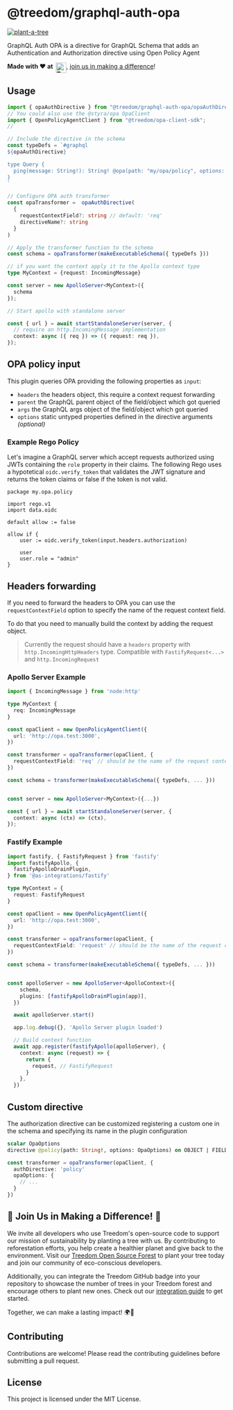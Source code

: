 # @treedom/graphql-auth-opa

<a href="https://www.treedom.net/it/organization/treedom/event/treedom-open-source?utm_source=github"><img src="https://badges.treedom.net/badge/f/treedom-open-source?utm_source=github" alt="plant-a-tree" border="0" /></a>

GraphQL Auth OPA is a directive for GraphQL Schema that adds an Authentication and Authorization directive using Open Policy Agent

__Made with ❤️ at&nbsp;&nbsp;[<img src="https://assets.treedom.net/image/upload/manual_uploads/treedom-logo-contrib_gjrzt6.png" height="24" alt="Treedom" border="0" align="top" />](#-join-us-in-making-a-difference-)__, [join us in making a difference](#-join-us-in-making-a-difference-)!

## Usage

```typescript
import { opaAuthDirective } from "@treedom/graphql-auth-opa/opaAuthDirective";
// You could also use the @styra/opa OpaClient
import { OpenPolicyAgentClient } from "@treedom/opa-client-sdk";
// 

// Include the directive in the schema
const typeDefs = `#graphql
${opaAuthDirective}

type Query {
  ping(message: String!): String! @opa(path: "my/opa/policy", options: { ... })
}
`

// Configure OPA auth transformer
const opaTransformer =  opaAuthDirective(
  {
    requestContextField?: string // default: 'req' 
    directiveName?: string
  }
)

// Apply the transformer function to the schema
const schema = opaTransformer(makeExecutableSchema({ typeDefs }))

// if you want the context apply it to the Apollo context type
type MyContext = {request: IncomingMessage}

const server = new ApolloServer<MyContext>({
  schema
});

// Start apollo with standalone server

const { url } = await startStandaloneServer(server, {
  // require an http.IncomingMessage implementation 
  context: async ({ req }) => ({ request: req }),
});
```

## OPA policy input

This plugin queries OPA providing the following properties as `input`:

- `headers` the headers object, this require a context request forwarding
- `parent` the GraphQL parent object of the field/object which got queried
- `args` the GraphQL args object of the field/object which got queried
- `options` static untyped properties defined in the directive arguments _(optional)_

### Example Rego Policy

Let's imagine a GraphQL server which accept requests authorized using JWTs containing the `role` property in their claims.
The following Rego uses a hypotetical `oidc.verify_token` that validates the JWT signature and returns the token claims
or false if the token is not valid.

```rego
package my.opa.policy

import rego.v1
import data.oidc

default allow := false

allow if {
    user := oidc.verify_token(input.headers.authorization)

    user
    user.role = "admin"
}
```

## Headers forwarding

If you need to forward the headers to OPA you can use the `requestContextField` option to specify the name of the request context field.

To do that you need to manually build the context by adding the request object. 

> Currently the request should have a `headers` property with `http.IncomingHttpHeaders` type. 
> Compatible with `FastifyRequest<...>` and `http.IncomingRequest`

### Apollo Server Example
```typescript
import { IncomingMessage } from 'node:http'

type MyContext { 
  req: IncomingMessage
}

const opaClient = new OpenPolicyAgentClient({
  url: 'http://opa.test:3000',
})

const transformer = opaTransformer(opaClient, {
  requestContextField: 'req' // should be the name of the request context field
})

const schema = transformer(makeExecutableSchema({ typeDefs, ... }))


const server = new ApolloServer<MyContext>({...})

const { url } = await startStandaloneServer(server, {
  context: async (ctx) => (ctx),
});

```

### Fastify Example

```typescript
import fastify, { FastifyRequest } from 'fastify'
import fastifyApollo, {
  fastifyApolloDrainPlugin,
} from '@as-integrations/fastify'

type MyContext = {
  request: FastifyRequest
}

const opaClient = new OpenPolicyAgentClient({
  url: 'http://opa.test:3000',
})

const transformer = opaTransformer(opaClient, {
  requestContextField: 'request' // should be the name of the request context field
})

const schema = transformer(makeExecutableSchema({ typeDefs, ... }))


const apolloServer = new ApolloServer<ApolloContext>({
    schema,
    plugins: [fastifyApolloDrainPlugin(app)],
  })

  await apolloServer.start()

  app.log.debug({}, 'Apollo Server plugin loaded')

  // Build context function
  await app.register(fastifyApollo(apolloServer), {
    context: async (request) => {
      return {
        request, // FastifyRequest
      }
    },
  })

```


## Custom directive

The authorization directive can be customized registering a custom one in the schema and specifying its name in the plugin configuration

```graphql
scalar OpaOptions
directive @policy(path: String!, options: OpaOptions) on OBJECT | FIELD_DEFINITION
```

```typescript
const transformer = opaTransformer(opaClient, {
  authDirective: 'policy'
  opaOptions: {
    // ...
  }
})

```

## 🌳 Join Us in Making a Difference! 🌳

We invite all developers who use Treedom's open-source code to support our mission of sustainability by planting a tree with us. By contributing to reforestation efforts, you help create a healthier planet and give back to the environment. Visit our [Treedom Open Source Forest](https://www.treedom.net/en/organization/treedom/event/treedom-open-source) to plant your tree today and join our community of eco-conscious developers.

Additionally, you can integrate the Treedom GitHub badge into your repository to showcase the number of trees in your Treedom forest and encourage others to plant new ones. Check out our [integration guide](https://github.com/treedomtrees/.github/blob/main/TREEDOM_BADGE.md) to get started.

Together, we can make a lasting impact! 🌍💚

## Contributing

Contributions are welcome! Please read the contributing guidelines before submitting a pull request.

## License

This project is licensed under the MIT License.